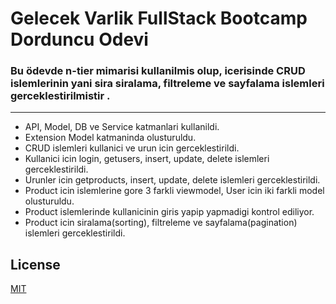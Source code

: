 # Gelecek Varlik FullStack Bootcamp Dorduncu Odevi

### Bu ödevde n-tier mimarisi kullanilmis olup, icerisinde CRUD islemlerinin yani sira siralama, filtreleme ve sayfalama islemleri gerceklestirilmistir .

-------------------------------------------------------

- API, Model, DB ve Service katmanlari kullanildi.
- Extension Model katmaninda olusturuldu.
- CRUD islemleri kullanici ve urun icin gerceklestirildi.
- Kullanici icin login, getusers, insert, update, delete islemleri gerceklestirildi.
- Urunler icin getproducts, insert, update, delete islemleri gerceklestirildi.
- Product icin islemlerine gore 3 farkli viewmodel, User icin iki farkli model olusturuldu.
- Product islemlerinde kullanicinin giris yapip yapmadigi kontrol ediliyor.
- Product icin siralama(sorting), filtreleme ve sayfalama(pagination) islemleri gerceklestirildi.

## License
[MIT](https://www.mit.edu/)
